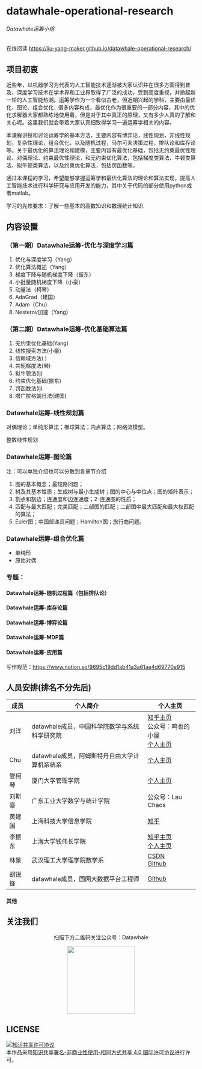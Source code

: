 # datawhale-operational-research
###### Datawhale运筹小组

在线阅读 https://liu-yang-maker.github.io/datawhale-operational-research/

## 项目初衷

近些年，以机器学习为代表的人工智能技术逐渐被大家认识并在很多方面得到普及，深度学习技术在学术界和工业界取得了广泛的成功，受到高度重视，并掀起新一轮的人工智能热潮。运筹学作为一个看似古老，但近期兴起的学科，主要由最优化、图论、组合优化...很多内容构成，最优化作为很重要的一部分内容，其中的优化求解器大家都熟练地使用着，但是对于其中真正的原理，又有多少人真的了解和关心呢。这里我们就会带着大家认真细致得学习一遍运筹学相关的内容。

本课程讲授和讨论运筹学的基本方法，主要内容有博弈论，线性规划，非线性规划，复杂性理论，组合优化，以及随机过程，马尔可夫决策过程，排队论和库存论等。关于最优化的算法理论和建模，主要内容有最优化基础，包括无约束最优性理论、对偶理论、约束最优性理论，和无约束优化算法，包括梯度类算法、牛顿类算法、拟牛顿类算法，以及约束优化算法，包括罚函数等。

通过本课程的学习，希望能够掌握运筹学和最优化算法的理论和算法实现，提高人工智能技术进行科学研究与应用开发的能力，其中关于代码的部分使用python或者matlab。

学习的先修要求：了解一些基本的高数知识和数理统计知识.



## 内容设置

### （第一期）Datawhale运筹-优化与深度学习篇

1. 优化与深度学习（Yang）
1. 优化算法概述（Yang）
2. 梯度下降与随机梯度下降（振东）
3. 小批量随机梯度下降（小豪）
4. 动量法（柯琴）
5. AdaGrad（建国）
8. Adam（Chu）
8. Nesterov加速（Yang）



### （第二期）Datawhale运筹-优化基础算法篇

1. 无约束优化基础(Yang)
2. 线性搜索方法(小豪)
3. 信赖域方法( )
4. 共轭梯度法(琴)
5. 拟牛顿法(lj)
6. 约束优化基础(振东)
7. 罚函数法(lj)
8. 增广拉格朗日法(建国)



### Datawhale运筹-线性规划篇

对偶理论；单纯形算法；椭球算法；内点算法；网络流模型。

整数线性规划



### Datawhale运筹-图论篇

注：可以单独介绍也可以分散到各章节介绍

1. 图的基本概念；最短路问题；
2. 树及其基本性质；生成树与最小生成树；图的中心与中位点；图的矩阵表示；
3. 割点和割边；连通度和边连通度；2-连通图的性质；
4. 匹配与最大匹配；完美匹配；二部图的匹配；二部图中最大匹配和最大权匹配的算法；
5. Euler图；中国邮递员问题；Hamilton图；旅行商问题。

### Datawhale运筹-组合优化篇

- 单纯形
- 原始对偶



### 专题：

#### Datawhale运筹-随机过程篇（包括排队论）

#### Datawhale运筹-库存论篇

#### Datawhale运筹-博弈论篇

#### Datawhale运筹-MDP篇

#### Datawhale运筹-应用篇



写作规范：https://www.notion.so/9695c19dd1ab41a3a61ae4d69770e915

## 人员安排(排名不分先后)

| 成员   | 个人简介                                      | 个人主页                                                     |
| ------ | --------------------------------------------- | ------------------------------------------------------------ |
| 刘洋   | datawhale成员，中国科学院数学与系统科学研究院 | [知乎主页](https://www.zhihu.com/people/ming-ren-19-34)<br />公众号：鸣也的小屋<br />[个人主页](https://liu-yang-maker.github.io/Liu.Y/) |
| Chu    | datawhale成员，阿姆斯特丹自由大学计算机系统系 | [个人主页](http://www.chuxiaoyu.cn)                          |
| 管柯琴 | 厦门大学管理学院                              | [个人主页](https://www.yangsuoly.com/)                       |
| 刘斯豪 | 广东工业大学数学与统计学院                    | 公众号：Lau Chaos                                            |
| 黄建国 | 上海科技大学信息学院                          | [知乎](https://www.zhihu.com/people/ding-jian-cai-niao-91)   |
| 李振东 | 上海大学钱伟长学院                            | [知乎主页](https://www.zhihu.com/people/li-zhen-dong-50-19) <br />[个人主页](https://dmax13.ltd) |
| 林景   | 武汉理工大学理学院数学系                      | [CSDN](https://blog.csdn.net/linjing_zyq)<br />[Github](https://github.com/linjing-lab) |
| 胡锐锋 | datawhale成员，国网大数据平台工程师           | [Github](https://github.com/Relph1119)                       |

#### 其他



## 关注我们

<div align=center>
<p>扫描下方二维码关注公众号：Datawhale</p>
<img src="https://raw.githubusercontent.com/datawhalechina/pumpkin-book/master/res/qrcode.jpeg" width = "180" height = "180">
</div>

## LICENSE

<a rel="license" href="http://creativecommons.org/licenses/by-nc-sa/4.0/"><img alt="知识共享许可协议" style="border-width:0" src="https://img.shields.io/badge/license-CC%20BY--NC--SA%204.0-lightgrey" /></a><br />本作品采用<a rel="license" href="http://creativecommons.org/licenses/by-nc-sa/4.0/">知识共享署名-非商业性使用-相同方式共享 4.0 国际许可协议</a>进行许可。
